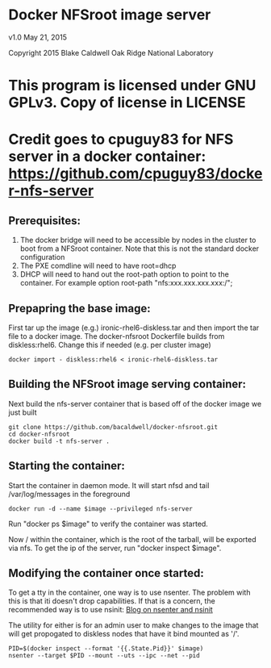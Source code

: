 Docker NFSroot image server
=====================================

v1.0 May 21, 2015

Copyright 2015 Blake Caldwell
Oak Ridge National Laboratory

This program is licensed under GNU GPLv3. Copy of license in LICENSE
=====================================
Credit goes to cpuguy83 for NFS server in a docker container:
https://github.com/cpuguy83/docker-nfs-server
=====================================

Prerequisites:
----
1. The docker bridge will need to be accessible by nodes in the cluster to boot from a NFSroot
container. Note that this is not the standard docker configuration
2. The PXE comdline will need to have root=dhcp
3. DHCP will need to hand out the root-path option to point to the container. For example
    option root-path  "nfs:xxx.xxx.xxx.xxx:/";

Prepapring the base image:
----

First tar up the image (e.g.) ironic-rhel6-diskless.tar and then import the tar file to a docker image.
The docker-nfsroot Dockerfile builds from diskless:rhel6. Change this if needed (e.g. per cluster image)

```
docker import - diskless:rhel6 < ironic-rhel6-diskless.tar
```

Building the NFSroot image serving container:
----
Next build the nfs-server container that is based off of the docker image we just built
```
git clone https://github.com/bacaldwell/docker-nfsroot.git
cd docker-nfsroot
docker build -t nfs-server .
```

Starting the container:
----
Start the container in daemon mode. It will start nfsd and tail /var/log/messages in the
foreground
```
docker run -d --name $image --privileged nfs-server
```

Run "docker ps $image" to verify the container was started. 

Now / within the container, which is the root of the tarball, will be exported via nfs.
To get the ip of the server, run "docker inspect $image".

Modifying the container once started:
----
To get a tty in the container, one way is to use nsenter. The problem with this is that iti
doesn't drop capabilities. If that is a concern, the recommended way is to use nsinit:
[Blog on nsenter and nsinit](http://jpetazzo.github.io/2014/03/23/lxc-attach-nsinit-nsenter-docker-0-9/)

The utility for either is for an admin user to make changes to the image that will get 
propogated to diskless nodes that have it bind mounted as '/'.

```
PID=$(docker inspect --format '{{.State.Pid}}' $image)
nsenter --target $PID --mount --uts --ipc --net --pid
```
